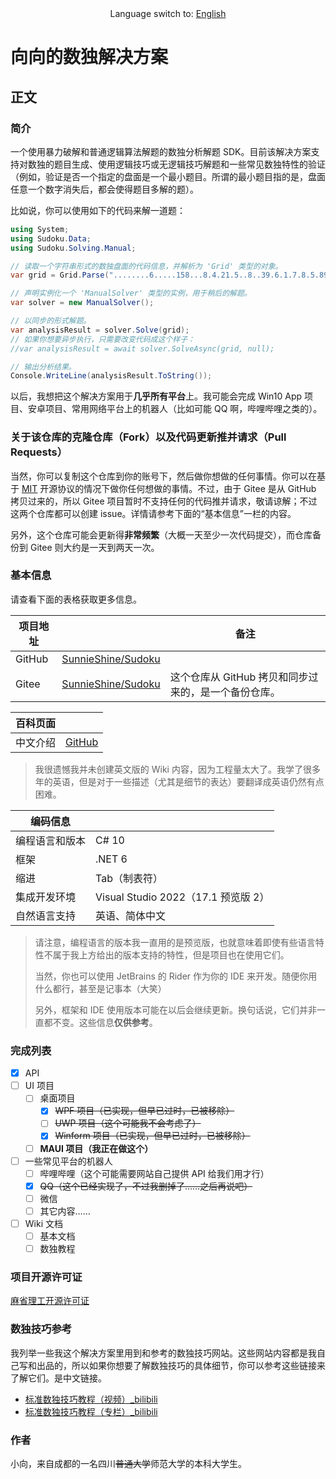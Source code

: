 <center>Language switch to: <a href="README.md">English</a></center>

# 向向的数独解决方案

## 正文

### 简介

一个使用暴力破解和普通逻辑算法解题的数独分析解题 SDK。目前该解决方案支持对数独的题目生成、使用逻辑技巧或无逻辑技巧解题和一些常见数独特性的验证（例如，验证是否一个指定的盘面是一个最小题目。所谓的最小题目指的是，盘面任意一个数字消失后，都会使得题目多解的题）。

比如说，你可以使用如下的代码来解一道题：

```csharp
using System;
using Sudoku.Data;
using Sudoku.Solving.Manual;

// 读取一个字符串形式的数独盘面的代码信息，并解析为 'Grid' 类型的对象。
var grid = Grid.Parse("........6.....158...8.4.21.5..8..39.6.1.7.8.5.89..5..1.24.5.9...659.....9........");

// 声明实例化一个 'ManualSolver' 类型的实例，用于稍后的解题。
var solver = new ManualSolver();

// 以同步的形式解题。
var analysisResult = solver.Solve(grid);
// 如果你想要异步执行，只需要改变代码成这个样子：
//var analysisResult = await solver.SolveAsync(grid, null);

// 输出分析结果。
Console.WriteLine(analysisResult.ToString());
```

以后，我想把这个解决方案用于**几乎所有平台**上。我可能会完成 Win10 App 项目、安卓项目、常用网络平台上的机器人（比如可能 QQ 啊，哔哩哔哩之类的）。

### 关于该仓库的克隆仓库（Fork）以及代码更新推并请求（Pull Requests）

当然，你可以复制这个仓库到你的账号下，然后做你想做的任何事情。你可以在基于 [MIT](https://github.com/SunnieShine/Sudoku/blob/main/LICENSE) 开源协议的情况下做你任何想做的事情。不过，由于 Gitee 是从 GitHub 拷贝过来的，所以 Gitee 项目暂时不支持任何的代码推并请求，敬请谅解；不过这两个仓库都可以创建 issue。详情请参考下面的“基本信息”一栏的内容。

另外，这个仓库可能会更新得**非常频繁**（大概一天至少一次代码提交），而仓库备份到 Gitee 则大约是一天到两天一次。

### 基本信息

请查看下面的表格获取更多信息。

| 项目地址 |                                                             | 备注                                                 |
| -------- | ----------------------------------------------------------- | ---------------------------------------------------- |
| GitHub   | [SunnieShine/Sudoku](https://github.com/SunnieShine/Sudoku) |                                                      |
| Gitee    | [SunnieShine/Sudoku](https://gitee.com/SunnieShine/Sudoku)  | 这个仓库从 GitHub 拷贝和同步过来的，是一个备份仓库。 |

| 百科页面 |                                                |
| -------- | ---------------------------------------------- |
| 中文介绍 | [GitHub](https://sunnieshine.github.io/Sudoku) |

> 我很遗憾我并未创建英文版的 Wiki 内容，因为工程量太大了。我学了很多年的英语，但是对于一些描述（尤其是细节的表达）要翻译成英语仍然有点困难。

| 编码信息       |                                       |
| -------------- | ------------------------------------- |
| 编程语言和版本 | C# 10                                  |
| 框架           | .NET 6                                |
| 缩进           | Tab（制表符）                              |
| 集成开发环境   | Visual Studio 2022（17.1 预览版 2） |
| 自然语言支持   | 英语、简体中文                        |

> 请注意，编程语言的版本我一直用的是预览版，也就意味着即使有些语言特性不属于我上方给出的版本支持的特性，但是项目也在使用它们。
>
> 当然，你也可以使用 JetBrains 的 Rider 作为你的 IDE 来开发。随便你用什么都行，甚至是记事本（大笑）
>
> 另外，框架和 IDE 使用版本可能在以后会继续更新。换句话说，它们并非一直都不变。这些信息**仅供参考**。

### 完成列表

* [x] API
* [ ] UI 项目
  * [ ] 桌面项目
    * [x] ~~WPF 项目（已实现，但早已过时，已被移除）~~
    * [ ] ~~UWP 项目（这个可能我不会考虑了）~~
    * [x] ~~Winform 项目（已实现，但早已过时，已被移除）~~
  * [ ] **MAUI 项目（我正在做这个）**
* [ ] 一些常见平台的机器人
  * [ ] 哔哩哔哩（这个可能需要网站自己提供 API 给我们用才行）
  * [x] ~~QQ（这个已经实现了，不过我删掉了……之后再说吧）~~
  * [ ] 微信
  * [ ] 其它内容……
* [ ] Wiki 文档
  * [ ] 基本文档
  * [ ] 数独教程

### 项目开源许可证

[麻省理工开源许可证](https://github.com/SunnieShine/Sudoku/blob/main/LICENSE)

### 数独技巧参考

我列举一些我这个解决方案里用到和参考的数独技巧网站。这些网站内容都是我自己写和出品的，所以如果你想要了解数独技巧的具体细节，你可以参考这些链接来了解它们。是中文链接。

* [标准数独技巧教程（视频）_bilibili](https://www.bilibili.com/video/BV1Mx411z7uq)
* [标准数独技巧教程（专栏）_bilibili](https://www.bilibili.com/read/readlist/rl291187)

### 作者

小向，来自成都的一名四川~~普通大学~~师范大学的本科大学生。

